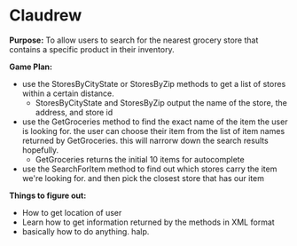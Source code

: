 # Claudrew

**Purpose:** To allow users to search for the nearest grocery store that contains a specific product in their inventory.

**Game Plan:**
- use the StoresByCityState or StoresByZip methods to get a list of stores within a certain distance. 
  - StoresByCityState and StoresByZip output the name of the store, the address, and store id
- use the GetGroceries method to find the exact name of the item the user is looking for. the user can choose their item from the list of item names returned by GetGroceries. this will narrorw down the search results hopefully.
  - GetGroceries returns the initial 10 items for autocomplete
- use the SearchForItem method to find out which stores carry the item we're looking for. and then pick the closest store that has our item

**Things to figure out:**
- How to get location of user
- Learn how to get information returned by the methods in XML format
- basically how to do anything. halp. 
